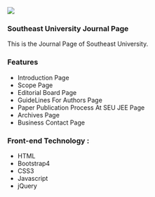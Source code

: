 ![](https://iili.io/FXHpbR.png)

### Southeast University Journal Page

This is the Journal Page of Southeast University.

### Features

- Introduction Page
- Scope Page
- Editorial Board Page
- GuideLines For Authors Page
- Paper Publication Process At SEU JEE Page
- Archives Page
- Business Contact Page

### Front-end Technology :

- HTML
- Bootstrap4
- CSS3
- Javascript
- jQuery

